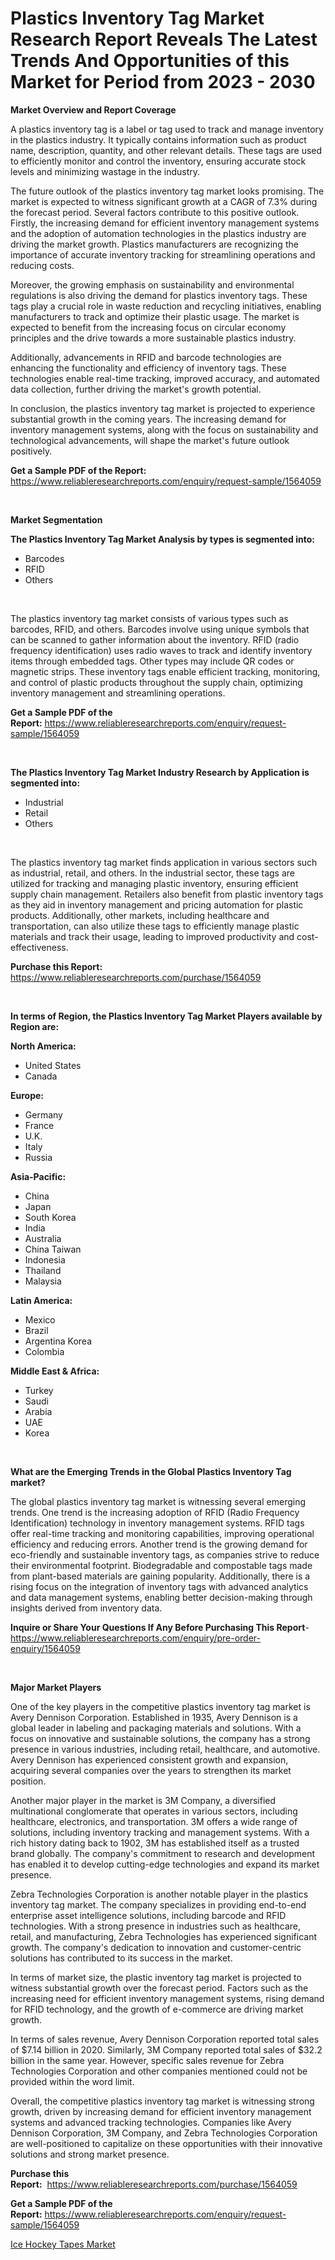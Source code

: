 <p><h1>Plastics Inventory Tag Market Research Report Reveals The Latest Trends And Opportunities of this Market for Period from 2023 - 2030</h1></p><p><strong>Market Overview and Report Coverage</strong></p>
<p><p>A plastics inventory tag is a label or tag used to track and manage inventory in the plastics industry. It typically contains information such as product name, description, quantity, and other relevant details. These tags are used to efficiently monitor and control the inventory, ensuring accurate stock levels and minimizing wastage in the industry.</p><p>The future outlook of the plastics inventory tag market looks promising. The market is expected to witness significant growth at a CAGR of 7.3% during the forecast period. Several factors contribute to this positive outlook. Firstly, the increasing demand for efficient inventory management systems and the adoption of automation technologies in the plastics industry are driving the market growth. Plastics manufacturers are recognizing the importance of accurate inventory tracking for streamlining operations and reducing costs.</p><p>Moreover, the growing emphasis on sustainability and environmental regulations is also driving the demand for plastics inventory tags. These tags play a crucial role in waste reduction and recycling initiatives, enabling manufacturers to track and optimize their plastic usage. The market is expected to benefit from the increasing focus on circular economy principles and the drive towards a more sustainable plastics industry.</p><p>Additionally, advancements in RFID and barcode technologies are enhancing the functionality and efficiency of inventory tags. These technologies enable real-time tracking, improved accuracy, and automated data collection, further driving the market's growth potential.</p><p>In conclusion, the plastics inventory tag market is projected to experience substantial growth in the coming years. The increasing demand for inventory management systems, along with the focus on sustainability and technological advancements, will shape the market's future outlook positively.</p></p>
<p><strong>Get a Sample PDF of the Report:</strong> <a href="https://www.reliableresearchreports.com/enquiry/request-sample/1564059">https://www.reliableresearchreports.com/enquiry/request-sample/1564059</a></p>
<p>&nbsp;</p>
<p><strong>Market Segmentation</strong></p>
<p><strong>The Plastics Inventory Tag Market Analysis by types is segmented into:</strong></p>
<p><ul><li>Barcodes</li><li>RFID</li><li>Others</li></ul></p>
<p>&nbsp;</p>
<p><p>The plastics inventory tag market consists of various types such as barcodes, RFID, and others. Barcodes involve using unique symbols that can be scanned to gather information about the inventory. RFID (radio frequency identification) uses radio waves to track and identify inventory items through embedded tags. Other types may include QR codes or magnetic strips. These inventory tags enable efficient tracking, monitoring, and control of plastic products throughout the supply chain, optimizing inventory management and streamlining operations.</p></p>
<p><strong>Get a Sample PDF of the Report:</strong>&nbsp;<a href="https://www.reliableresearchreports.com/enquiry/request-sample/1564059">https://www.reliableresearchreports.com/enquiry/request-sample/1564059</a></p>
<p>&nbsp;</p>
<p><strong>The Plastics Inventory Tag Market Industry Research by Application is segmented into:</strong></p>
<p><ul><li>Industrial</li><li>Retail</li><li>Others</li></ul></p>
<p>&nbsp;</p>
<p><p>The plastics inventory tag market finds application in various sectors such as industrial, retail, and others. In the industrial sector, these tags are utilized for tracking and managing plastic inventory, ensuring efficient supply chain management. Retailers also benefit from plastic inventory tags as they aid in inventory management and pricing automation for plastic products. Additionally, other markets, including healthcare and transportation, can also utilize these tags to efficiently manage plastic materials and track their usage, leading to improved productivity and cost-effectiveness.</p></p>
<p><strong>Purchase this Report:</strong>&nbsp; <a href="https://www.reliableresearchreports.com/purchase/1564059">https://www.reliableresearchreports.com/purchase/1564059</a></p>
<p>&nbsp;</p>
<p><strong>In terms of Region, the Plastics Inventory Tag Market Players available by Region are:</strong></p>
<p>
    <p> <strong> North America: </strong>
        <ul>
            <li>United States</li>
            <li>Canada</li>
        </ul>
        </p> 
    <p> <strong> Europe: </strong>
        <ul>
            <li>Germany</li>
            <li>France</li>
            <li>U.K.</li>
            <li>Italy</li>
            <li>Russia</li>
        </ul>
        </p> 
    <p> <strong> Asia-Pacific: </strong>
        <ul>
            <li>China</li>
            <li>Japan</li>
            <li>South Korea</li>
            <li>India</li>
            <li>Australia</li>
            <li>China Taiwan</li>
            <li>Indonesia</li>
            <li>Thailand</li>
            <li>Malaysia</li>
        </ul>
        </p> 
    <p> <strong> Latin America: </strong>
        <ul>
            <li>Mexico</li>
            <li>Brazil</li>
            <li>Argentina Korea</li>
            <li>Colombia</li>
        </ul>
        </p> 
    <p> <strong> Middle East & Africa: </strong>
        <ul>
            <li>Turkey</li>
            <li>Saudi</li>
            <li>Arabia</li>
            <li>UAE</li>
            <li>Korea</li>
        </ul>
    </p>
    </p>
<p>&nbsp;</p>
<p><strong>What are the Emerging Trends in the Global Plastics Inventory Tag market?</strong></p>
<p><p>The global plastics inventory tag market is witnessing several emerging trends. One trend is the increasing adoption of RFID (Radio Frequency Identification) technology in inventory management systems. RFID tags offer real-time tracking and monitoring capabilities, improving operational efficiency and reducing errors. Another trend is the growing demand for eco-friendly and sustainable inventory tags, as companies strive to reduce their environmental footprint. Biodegradable and compostable tags made from plant-based materials are gaining popularity. Additionally, there is a rising focus on the integration of inventory tags with advanced analytics and data management systems, enabling better decision-making through insights derived from inventory data.</p></p>
<p><strong>Inquire or Share Your Questions If Any Before Purchasing This Report</strong>- <a href="https://www.reliableresearchreports.com/enquiry/pre-order-enquiry/1564059">https://www.reliableresearchreports.com/enquiry/pre-order-enquiry/1564059</a></p>
<p>&nbsp;</p>
<p><strong>Major Market Players</strong></p>
<p><p>One of the key players in the competitive plastics inventory tag market is Avery Dennison Corporation. Established in 1935, Avery Dennison is a global leader in labeling and packaging materials and solutions. With a focus on innovative and sustainable solutions, the company has a strong presence in various industries, including retail, healthcare, and automotive. Avery Dennison has experienced consistent growth and expansion, acquiring several companies over the years to strengthen its market position.</p><p>Another major player in the market is 3M Company, a diversified multinational conglomerate that operates in various sectors, including healthcare, electronics, and transportation. 3M offers a wide range of solutions, including inventory tracking and management systems. With a rich history dating back to 1902, 3M has established itself as a trusted brand globally. The company's commitment to research and development has enabled it to develop cutting-edge technologies and expand its market presence.</p><p>Zebra Technologies Corporation is another notable player in the plastics inventory tag market. The company specializes in providing end-to-end enterprise asset intelligence solutions, including barcode and RFID technologies. With a strong presence in industries such as healthcare, retail, and manufacturing, Zebra Technologies has experienced significant growth. The company's dedication to innovation and customer-centric solutions has contributed to its success in the market.</p><p>In terms of market size, the plastic inventory tag market is projected to witness substantial growth over the forecast period. Factors such as the increasing need for efficient inventory management systems, rising demand for RFID technology, and the growth of e-commerce are driving market growth.</p><p>In terms of sales revenue, Avery Dennison Corporation reported total sales of $7.14 billion in 2020. Similarly, 3M Company reported total sales of $32.2 billion in the same year. However, specific sales revenue for Zebra Technologies Corporation and other companies mentioned could not be provided within the word limit.</p><p>Overall, the competitive plastics inventory tag market is witnessing strong growth, driven by increasing demand for efficient inventory management systems and advanced tracking technologies. Companies like Avery Dennison Corporation, 3M Company, and Zebra Technologies Corporation are well-positioned to capitalize on these opportunities with their innovative solutions and strong market presence.</p></p>
<p><strong>Purchase this Report:</strong>&nbsp;&nbsp;<a href="https://www.reliableresearchreports.com/purchase/1564059">https://www.reliableresearchreports.com/purchase/1564059</a></p>
<p></p>
<p><strong>Get a Sample PDF of the Report:</strong>&nbsp;<a href="https://www.reliableresearchreports.com/enquiry/request-sample/1564059">https://www.reliableresearchreports.com/enquiry/request-sample/1564059</a></p>
<p><p><a href="https://github.com/RoccoManning/Market-Research-Report-List-2/blob/main/ice-hockey-tapes-market.md">Ice Hockey Tapes Market</a></p></p>